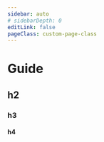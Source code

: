 ```yaml
---
sidebar: auto
# sidebarDepth: 0
editLink: false
pageClass: custom-page-class
---
```



# Guide

## h2

### h3

#### h4